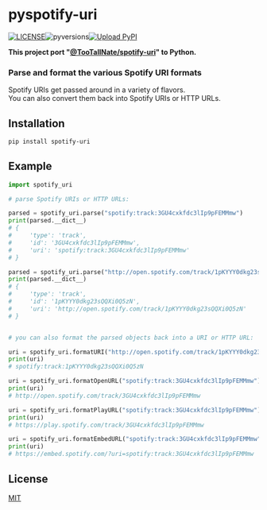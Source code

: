 pyspotify-uri
=============
[![LICENSE](https://img.shields.io/github/license/zeroday0619/pyspotify-uri)](https://github.com/zeroday0619/pyspotify-uri/blob/main/LICENSE)![pyversions](https://img.shields.io/pypi/pyversions/spotify-uri)[![Upload PyPI](https://github.com/zeroday0619/pyspotify-uri/workflows/Upload%20Python%20Package/badge.svg)](https://pypi.org/project/spotify-uri/)

**This project port "[@TooTallNate/spotify-uri](https://github.com/TooTallNate/spotify-uri)" to Python.**

### Parse and format the various Spotify URI formats

Spotify URIs get passed around in a variety of flavors.     
You can also convert them back into Spotify URIs or HTTP URLs.


Installation
------------
```bash
pip install spotify-uri
```

Example
-------
```python
import spotify_uri

# parse Spotify URIs or HTTP URLs:

parsed = spotify_uri.parse("spotify:track:3GU4cxkfdc3lIp9pFEMMmw")
print(parsed.__dict__)
# {
#     'type': 'track', 
#     'id': '3GU4cxkfdc3lIp9pFEMMmw', 
#     'uri': 'spotify:track:3GU4cxkfdc3lIp9pFEMMmw'
# }

parsed = spotify_uri.parse("http://open.spotify.com/track/1pKYYY0dkg23sQQXi0Q5zN")
print(parsed.__dict__)
# {
#     'type': 'track', 
#     'id': '1pKYYY0dkg23sQQXi0Q5zN', 
#     'uri': 'http://open.spotify.com/track/1pKYYY0dkg23sQQXi0Q5zN'
# }


# you can also format the parsed objects back into a URI or HTTP URL:

uri = spotify_uri.formatURI("http://open.spotify.com/track/1pKYYY0dkg23sQQXi0Q5zN")
print(uri)
# spotify:track:1pKYYY0dkg23sQQXi0Q5zN

uri = spotify_uri.formatOpenURL("spotify:track:3GU4cxkfdc3lIp9pFEMMmw")
print(uri)
# http://open.spotify.com/track/3GU4cxkfdc3lIp9pFEMMmw

uri = spotify_uri.formatPlayURL("spotify:track:3GU4cxkfdc3lIp9pFEMMmw")
print(uri)
# https://play.spotify.com/track/3GU4cxkfdc3lIp9pFEMMmw

uri = spotify_uri.formatEmbedURL("spotify:track:3GU4cxkfdc3lIp9pFEMMmw")
print(uri)
# https://embed.spotify.com/?uri=spotify:track:3GU4cxkfdc3lIp9pFEMMmw

```

## License
[MIT](LICENSE)
